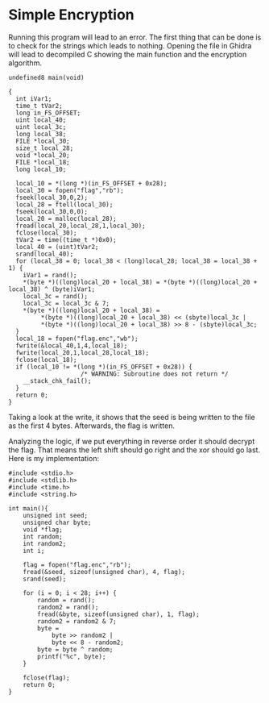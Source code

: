 # Simple Encryption

Running this program will lead to an error. The first thing that can be done is to check for the strings which leads to nothing. Opening the file in Ghidra will lead to decompiled C showing the main function and the encryption algorithm.

```
undefined8 main(void)

{
  int iVar1;
  time_t tVar2;
  long in_FS_OFFSET;
  uint local_40;
  uint local_3c;
  long local_38;
  FILE *local_30;
  size_t local_28;
  void *local_20;
  FILE *local_18;
  long local_10;
  
  local_10 = *(long *)(in_FS_OFFSET + 0x28);
  local_30 = fopen("flag","rb");
  fseek(local_30,0,2);
  local_28 = ftell(local_30);
  fseek(local_30,0,0);
  local_20 = malloc(local_28);
  fread(local_20,local_28,1,local_30);
  fclose(local_30);
  tVar2 = time((time_t *)0x0);
  local_40 = (uint)tVar2;
  srand(local_40);
  for (local_38 = 0; local_38 < (long)local_28; local_38 = local_38 + 1) {
    iVar1 = rand();
    *(byte *)((long)local_20 + local_38) = *(byte *)((long)local_20 + local_38) ^ (byte)iVar1;
    local_3c = rand();
    local_3c = local_3c & 7;
    *(byte *)((long)local_20 + local_38) =
         *(byte *)((long)local_20 + local_38) << (sbyte)local_3c |
         *(byte *)((long)local_20 + local_38) >> 8 - (sbyte)local_3c;
  }
  local_18 = fopen("flag.enc","wb");
  fwrite(&local_40,1,4,local_18);
  fwrite(local_20,1,local_28,local_18);
  fclose(local_18);
  if (local_10 != *(long *)(in_FS_OFFSET + 0x28)) {
                    /* WARNING: Subroutine does not return */
    __stack_chk_fail();
  }
  return 0;
}
```

Taking a look at the write, it shows that the seed is being written to the file as the first 4 bytes. Afterwards, the flag is written.

Analyzing the logic, if we put everything in reverse order it should decrypt the flag. That means the left shift should go right and the xor should go last. Here is my implementation:

```
#include <stdio.h>
#include <stdlib.h>
#include <time.h>
#include <string.h>

int main(){
    unsigned int seed;
    unsigned char byte;
    void *flag;
    int random;
    int random2;
    int i;
    
    flag = fopen("flag.enc","rb");
    fread(&seed, sizeof(unsigned char), 4, flag);
    srand(seed);

    for (i = 0; i < 28; i++) {
        random = rand();
        random2 = rand();
        fread(&byte, sizeof(unsigned char), 1, flag);
        random2 = random2 & 7;
        byte = 
            byte >> random2 |
            byte << 8 - random2;
        byte = byte ^ random;
        printf("%c", byte);
    }

    fclose(flag);
    return 0;
}

```
